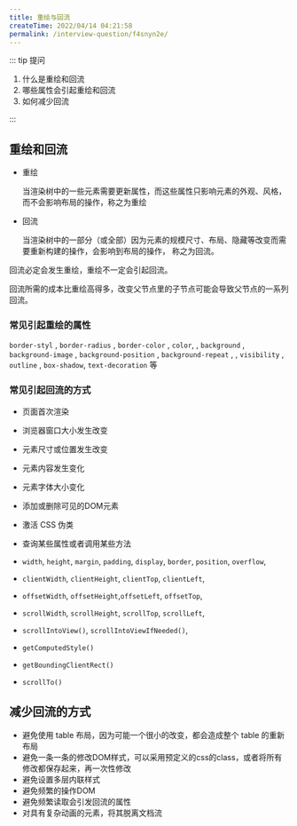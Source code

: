 ```yaml
---
title: 重绘与回流
createTime: 2022/04/14 04:21:58
permalink: /interview-question/f4snyn2e/
---
```


::: tip 提问

1. 什么是重绘和回流
2. 哪些属性会引起重绘和回流
3. 如何减少回流

:::

## 重绘和回流

- 重绘

  当渲染树中的一些元素需要更新属性，而这些属性只影响元素的外观、风格，而不会影响布局的操作，称之为重绘

- 回流

  当渲染树中的一部分（或全部）因为元素的规模尺寸、布局、隐藏等改变而需要重新构建的操作，会影响到布局的操作，
  称之为回流。

回流必定会发生重绘，重绘不一定会引起回流。

回流所需的成本比重绘高得多，改变父节点里的子节点可能会导致父节点的一系列回流。

### 常见引起重绘的属性

`border-styl` , `border-radius` , `border-color` , `color`,
, `background` , `background-image` , `background-position` , `background-repeat` ,
, `visibility` , `outline` , `box-shadow`, `text-decoration` 等

### 常见引起回流的方式

- 页面首次渲染
- 浏览器窗口大小发生改变
- 元素尺寸或位置发生改变
- 元素内容发生变化
- 元素字体大小变化
- 添加或删除可见的DOM元素
- 激活 CSS 伪类
- 查询某些属性或者调用某些方法

- `width`, `height`, `margin`, `padding`, `display`, `border`, `position`, `overflow`,

- `clientWidth`, `clientHeight`, `clientTop`, `clientLeft`,
- `offsetWidth`, `offsetHeight`,`offsetLeft`, `offsetTop`,
- `scrollWidth`, `scrollHeight`, `scrollTop`, `scrollLeft`,
- `scrollIntoView()`, `scrollIntoViewIfNeeded()`,
- `getComputedStyle()`
- `getBoundingClientRect()`
- `scrollTo()`

## 减少回流的方式

- 避免使用 table 布局，因为可能一个很小的改变，都会造成整个 table 的重新布局
- 避免一条一条的修改DOM样式，可以采用预定义的css的class，或者将所有修改都保存起来，再一次性修改
- 避免设置多层内联样式
- 避免频繁的操作DOM
- 避免频繁读取会引发回流的属性
- 对具有复杂动画的元素，将其脱离文档流
